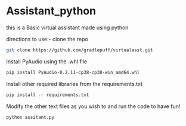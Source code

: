 # Assistant_python
this is a Basic virtual assistant made using python

directions to use:-
clone the repo
```bash
git clone https://github.com/gradlepuff/virtualasst.git
```

Install PyAudio using the .whl file
```bash
pip install PyAudio-0.2.11-cp38-cp38-win_amd64.whl
```

Install other required libraries from the requirements.txt
```bash
pip install -r requirements.txt
```
Modify the other text files as you wish to and run the code to have fun!
```bash
python assitant.py
```
